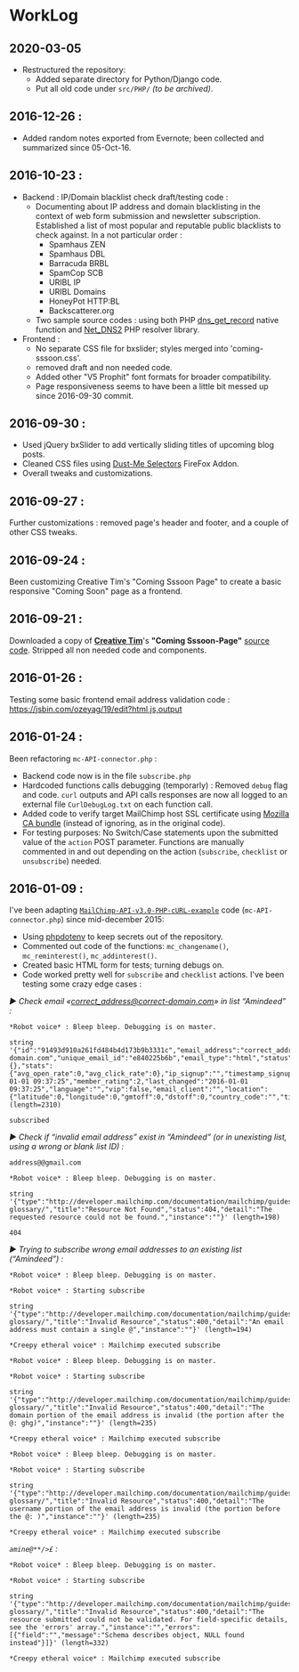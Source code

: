 
# WorkLog

## 2020-03-05

- Restructured the repository:
    - Added separate directory for Python/Django code.
    - Put all old code under `src/PHP/` _(to be archived)_.

## 2016-12-26 :

- Added random notes exported from Evernote; been collected and summarized since 05-Oct-16.

## 2016-10-23 :

- Backend : IP/Domain blacklist check draft/testing code :
	- Documenting about IP address and domain blacklisting in the context of web form submission and newsletter subscription. Established a list of most popular and reputable public blacklists to check against. In a not particular order :
        - Spamhaus ZEN
        - Spamhaus DBL
        - Barracuda BRBL
        - SpamCop SCB
        - URIBL IP
        - URIBL Domains
        - HoneyPot HTTP:BL
        - Backscatterer.org
	- Two sample source codes : using both PHP [dns_get_record](https://www.php.net/manual/en/function.dns-get-record.php) native function and [Net_DNS2](https://pear.php.net/package/Net_DNS2) PHP resolver library.
- Frontend :
    - No separate CSS file for bxslider; styles merged into 'coming-sssoon.css'.
    - removed draft and non needed code.
    - Added other "V5 Prophit" font formats for broader compatibility.
    - Page responsiveness seems to have been a little bit messed up since 2016-09-30 commit.

## 2016-09-30 :

- Used jQuery bxSlider to add vertically sliding titles of upcoming blog posts.
- Cleaned CSS files using [Dust-Me Selectors](https://addons.mozilla.org/en-US/firefox/addon/dust-me-selectors/) FireFox Addon.
- Overall tweaks and customizations.

## 2016-09-27 :

Further customizations : removed page's header and footer, and a couple of other CSS tweaks.

## 2016-09-24 :

Been customizing Creative Tim's "Coming Sssoon Page" to create a basic responsive "Coming Soon" page as a frontend.

## 2016-09-21 :

Downloaded a copy of **[Creative Tim](http://www.creative-tim.com/product/coming-sssoon-page)**'s **"Coming Sssoon-Page"** [source code](https://github.com/timcreative/coming-sssoon-page). Stripped all non needed code and components.

## 2016-01-26 :

Testing some basic frontend email address validation code : https://jsbin.com/ozeyag/19/edit?html,js,output

## 2016-01-24 :

Been refactoring `mc-API-connector.php` :
- Backend code now is in the file `subscribe.php`
- Hardcoded functions calls debugging (temporarly) : Removed `debug` flag and code. `curl` outputs and API calls responses are now all logged to an external file `CurlDebugLog.txt` on each function call.
- Added code to verify target MailChimp host SSL certificate using [Mozilla CA bundle](https://github.com/bagder/ca-bundle) (instead of ignoring, as in the original code).
- For testing purposes: No Switch/Case statements upon the submitted value of the `action` POST parameter. Functions are manually commented in and out depending on the action (`subscribe`, `checklist` or `unsubscribe`) needed.

## 2016-01-09 :

I've been adapting [`MailChimp-API-v3.0-PHP-cURL-example`](https://github.com/actuallymentor/MailChimp-API-v3.0-PHP-cURL-example) code (`mc-API-connector.php`) since mid-december 2015:
- Using [phpdotenv](https://github.com/vlucas/phpdotenv) to keep secrets out of the repository.
- Commented out code of the functions: `mc_changename()`, `mc_reminterest()`, `mc_addinterest()`.
- Created basic HTML form for tests; turning debugs on.
- Code worked pretty well for `subscribe` and `checklist` actions. I've been testing some crazy edge cases :


_▶ Check email «correct_address@correct-domain.com» in list “Amindeed” :_

```
*Robot voice* : Bleep bleep. Debugging is on master.

string '{"id":"91493d910a261fd484b4d173b9b3331c","email_address":"correct_address@correct-domain.com","unique_email_id":"e840225b6b","email_type":"html","status":"subscribed","merge_fields":{},"stats":{"avg_open_rate":0,"avg_click_rate":0},"ip_signup":"","timestamp_signup":"","ip_opt":"41.141.176.31","timestamp_opt":"2016-01-01 09:37:25","member_rating":2,"last_changed":"2016-01-01 09:37:25","language":"","vip":false,"email_client":"","location":{"latitude":0,"longitude":0,"gmtoff":0,"dstoff":0,"country_code":"","timezone":"'... (length=2310)

subscribed
```


_▶ Check if “invalid email address” exist in “Amindeed” (or in unexisting list, using a wrong or blank list ID) :_

```
address@@gmail.com

*Robot voice* : Bleep bleep. Debugging is on master.

string '{"type":"http://developer.mailchimp.com/documentation/mailchimp/guides/error-glossary/","title":"Resource Not Found","status":404,"detail":"The requested resource could not be found.","instance":""}' (length=198)

404
```


_▶ Trying to subscribe wrong email addresses to an existing list (“Amindeed”) :_

```
*Robot voice* : Bleep bleep. Debugging is on master.

*Robot voice* : Starting subscribe

string '{"type":"http://developer.mailchimp.com/documentation/mailchimp/guides/error-glossary/","title":"Invalid Resource","status":400,"detail":"An email address must contain a single @","instance":""}' (length=194)

*Creepy etheral voice* : Mailchimp executed subscribe
```

```
*Robot voice* : Bleep bleep. Debugging is on master.

*Robot voice* : Starting subscribe

string '{"type":"http://developer.mailchimp.com/documentation/mailchimp/guides/error-glossary/","title":"Invalid Resource","status":400,"detail":"The domain portion of the email address is invalid (the portion after the @: ghg)","instance":""}' (length=235)

*Creepy etheral voice* : Mailchimp executed subscribe
```

```
*Robot voice* : Bleep bleep. Debugging is on master.

*Robot voice* : Starting subscribe

string '{"type":"http://developer.mailchimp.com/documentation/mailchimp/guides/error-glossary/","title":"Invalid Resource","status":400,"detail":"The username portion of the email address is invalid (the portion before the @: )","instance":""}' (length=235)

*Creepy etheral voice* : Mailchimp executed subscribe
```

_`amine@**/>£` :_

```
*Robot voice* : Bleep bleep. Debugging is on master.

*Robot voice* : Starting subscribe

string '{"type":"http://developer.mailchimp.com/documentation/mailchimp/guides/error-glossary/","title":"Invalid Resource","status":400,"detail":"The resource submitted could not be validated. For field-specific details, see the 'errors' array.","instance":"","errors":[{"field":"","message":"Schema describes object, NULL found instead"}]}' (length=332)

*Creepy etheral voice* : Mailchimp executed subscribe
```
